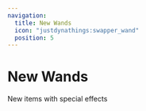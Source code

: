 ```yaml
---
navigation:
  title: New Wands
  icon: "justdynathings:swapper_wand"
  position: 5
---
```


# New Wands

New items with special effects

<CategoryIndex category="wands"></CategoryIndex>
